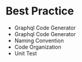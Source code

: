 # Best Practice

+ Graphql Code Generator
+ Graphql Code Generator
+ Naming Convention
+ Code Organization
+ Unit Test
